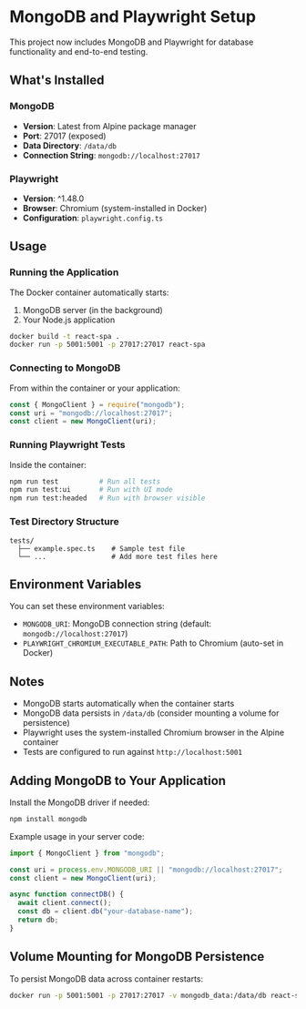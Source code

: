 # MongoDB and Playwright Setup

This project now includes MongoDB and Playwright for database functionality and end-to-end testing.

## What's Installed

### MongoDB

- **Version**: Latest from Alpine package manager
- **Port**: 27017 (exposed)
- **Data Directory**: `/data/db`
- **Connection String**: `mongodb://localhost:27017`

### Playwright

- **Version**: ^1.48.0
- **Browser**: Chromium (system-installed in Docker)
- **Configuration**: `playwright.config.ts`

## Usage

### Running the Application

The Docker container automatically starts:

1. MongoDB server (in the background)
2. Your Node.js application

```bash
docker build -t react-spa .
docker run -p 5001:5001 -p 27017:27017 react-spa
```

### Connecting to MongoDB

From within the container or your application:

```javascript
const { MongoClient } = require("mongodb");
const uri = "mongodb://localhost:27017";
const client = new MongoClient(uri);
```

### Running Playwright Tests

Inside the container:

```bash
npm run test          # Run all tests
npm run test:ui       # Run with UI mode
npm run test:headed   # Run with browser visible
```

### Test Directory Structure

```
tests/
  ├── example.spec.ts    # Sample test file
  └── ...                # Add more test files here
```

## Environment Variables

You can set these environment variables:

- `MONGODB_URI`: MongoDB connection string (default: `mongodb://localhost:27017`)
- `PLAYWRIGHT_CHROMIUM_EXECUTABLE_PATH`: Path to Chromium (auto-set in Docker)

## Notes

- MongoDB starts automatically when the container starts
- MongoDB data persists in `/data/db` (consider mounting a volume for persistence)
- Playwright uses the system-installed Chromium browser in the Alpine container
- Tests are configured to run against `http://localhost:5001`

## Adding MongoDB to Your Application

Install the MongoDB driver if needed:

```bash
npm install mongodb
```

Example usage in your server code:

```typescript
import { MongoClient } from "mongodb";

const uri = process.env.MONGODB_URI || "mongodb://localhost:27017";
const client = new MongoClient(uri);

async function connectDB() {
  await client.connect();
  const db = client.db("your-database-name");
  return db;
}
```

## Volume Mounting for MongoDB Persistence

To persist MongoDB data across container restarts:

```bash
docker run -p 5001:5001 -p 27017:27017 -v mongodb_data:/data/db react-spa
```
